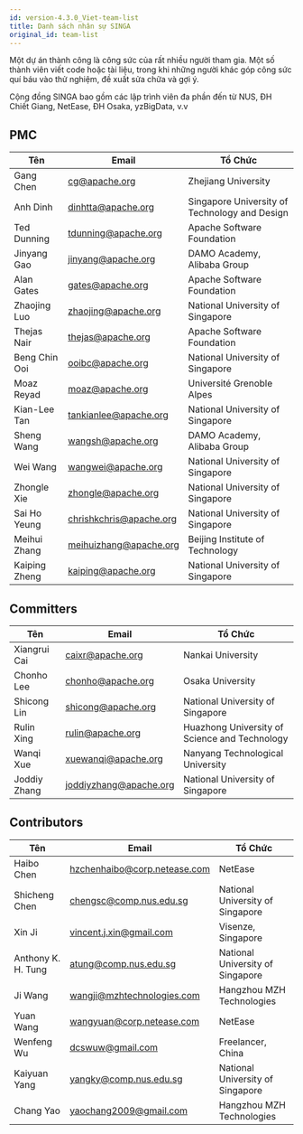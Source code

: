 ```yaml
---
id: version-4.3.0_Viet-team-list
title: Danh sách nhân sự SINGA
original_id: team-list
---
```


<!--- Licensed to the Apache Software Foundation (ASF) under one or more contributor license agreements.  See the NOTICE file distributed with this work for additional information regarding copyright ownership.  The ASF licenses this file to you under the Apache License, Version 2.0 (the "License"); you may not use this file except in compliance with the License.  You may obtain a copy of the License at http://www.apache.org/licenses/LICENSE-2.0 Unless required by applicable law or agreed to in writing, software distributed under the License is distributed on an "AS IS" BASIS, WITHOUT WARRANTIES OR CONDITIONS OF ANY KIND, either express or implied.  See the License for the specific language governing permissions and limitations under the License.  -->

Một dự án thành công là công sức của rất nhiều người tham gia. Một số thành viên
viết code hoặc tài liệu, trong khi những người khác góp công sức quí báu vào thử
nghiệm, đề xuất sửa chữa và gợi ý.

Cộng đồng SINGA bao gồm các lập trình viên đa phần đến từ NUS, ĐH Chiết Giang,
NetEase, ĐH Osaka, yzBigData, v.v

## PMC

| Tên           | Email                   | Tổ Chức                                       |
| ------------- | ----------------------- | --------------------------------------------- |
| Gang Chen     | cg@apache.org           | Zhejiang University                           |
| Anh Dinh      | dinhtta@apache.org      | Singapore University of Technology and Design |
| Ted Dunning   | tdunning@apache.org     | Apache Software Foundation                    |
| Jinyang Gao   | jinyang@apache.org      | DAMO Academy, Alibaba Group                   |
| Alan Gates    | gates@apache.org        | Apache Software Foundation                    |
| Zhaojing Luo  | zhaojing@apache.org     | National University of Singapore              |
| Thejas Nair   | thejas@apache.org       | Apache Software Foundation                    |
| Beng Chin Ooi | ooibc@apache.org        | National University of Singapore              |
| Moaz Reyad    | moaz@apache.org         | Université Grenoble Alpes                     |
| Kian-Lee Tan  | tankianlee@apache.org   | National University of Singapore              |
| Sheng Wang    | wangsh@apache.org       | DAMO Academy, Alibaba Group                   |
| Wei Wang      | wangwei@apache.org      | National University of Singapore              |
| Zhongle Xie   | zhongle@apache.org      | National University of Singapore              |
| Sai Ho Yeung  | chrishkchris@apache.org | National University of Singapore              |
| Meihui Zhang  | meihuizhang@apache.org  | Beijing Institute of Technology               |
| Kaiping Zheng | kaiping@apache.org      | National University of Singapore              |

## Committers

| Tên          | Email                  | Tổ Chức                                       |
| ------------ | ---------------------- | --------------------------------------------- |
| Xiangrui Cai | caixr@apache.org       | Nankai University                             |
| Chonho Lee   | chonho@apache.org      | Osaka University                              |
| Shicong Lin  | shicong@apache.org     | National University of Singapore              |
| Rulin Xing   | rulin@apache.org       | Huazhong University of Science and Technology |
| Wanqi Xue    | xuewanqi@apache.org    | Nanyang Technological University              |
| Joddiy Zhang | joddiyzhang@apache.org | National University of Singapore              |

## Contributors

| Tên                | Email                        | Tổ Chức                          |
| ------------------ | ---------------------------- | -------------------------------- |
| Haibo Chen         | hzchenhaibo@corp.netease.com | NetEase                          |
| Shicheng Chen      | chengsc@comp.nus.edu.sg      | National University of Singapore |
| Xin Ji             | vincent.j.xin@gmail.com      | Visenze, Singapore               |
| Anthony K. H. Tung | atung@comp.nus.edu.sg        | National University of Singapore |
| Ji Wang            | wangji@mzhtechnologies.com   | Hangzhou MZH Technologies        |
| Yuan Wang          | wangyuan@corp.netease.com    | NetEase                          |
| Wenfeng Wu         | dcswuw@gmail.com             | Freelancer, China                |
| Kaiyuan Yang       | yangky@comp.nus.edu.sg       | National University of Singapore |
| Chang Yao          | yaochang2009@gmail.com       | Hangzhou MZH Technologies        |
